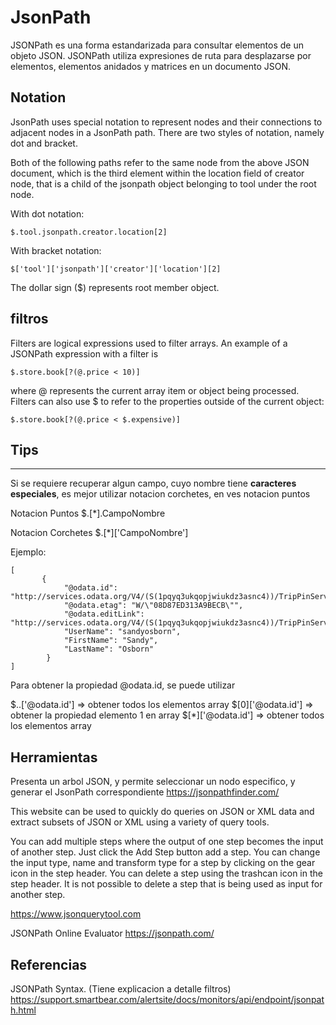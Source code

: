 
# JsonPath

JSONPath es una forma estandarizada para consultar elementos de un objeto JSON. JSONPath utiliza expresiones de ruta para desplazarse por elementos, elementos anidados y matrices en un documento JSON.

## Notation

JsonPath uses special notation to represent nodes and their connections to adjacent nodes in a JsonPath path. There are two styles of notation, namely dot and bracket.

Both of the following paths refer to the same node from the above JSON document, which is the third element within the location field of creator node, that is a child of the jsonpath object belonging to tool under the root node.

With dot notation:

```
$.tool.jsonpath.creator.location[2]
```

With bracket notation:

```
$['tool']['jsonpath']['creator']['location'][2]
```

The dollar sign ($) represents root member object.

## filtros

Filters are logical expressions used to filter arrays. An example of a JSONPath expression with a filter is

```
$.store.book[?(@.price < 10)]
```

where @ represents the current array item or object being processed. Filters can also use $ to refer to the properties outside of the current object:

```
$.store.book[?(@.price < $.expensive)]
```

## Tips


----

Si se requiere recuperar algun campo, cuyo nombre tiene **caracteres especiales**, es mejor utilizar notacion corchetes, en ves notacion puntos

Notacion Puntos
$.[*].CampoNombre

Notacion Corchetes
$.[*]['CampoNombre']


Ejemplo:
```
[
       {
            "@odata.id": "http://services.odata.org/V4/(S(1pqyq3ukqopjwiukdz3asnc4))/TripPinServiceRW/People('sandyosborn')",
            "@odata.etag": "W/\"08D87ED313A9BECB\"",
            "@odata.editLink": "http://services.odata.org/V4/(S(1pqyq3ukqopjwiukdz3asnc4))/TripPinServiceRW/People('sandyosborn')",
            "UserName": "sandyosborn",
            "FirstName": "Sandy",
            "LastName": "Osborn"
        }
]
```

Para obtener la propiedad @odata.id, se puede utilizar

$..['@odata.id'] => obtener todos los elementos array
$[0]['@odata.id'] => obtener la propiedad elemento 1 en array
$[*]['@odata.id'] => obtener todos los elementos array



## Herramientas

Presenta un arbol JSON, y permite seleccionar un nodo especifico, y generar el JsonPath correspondiente
https://jsonpathfinder.com/


This website can be used to quickly do queries on JSON or XML data and extract subsets of JSON or XML using a variety of query tools.

You can add multiple steps where the output of one step becomes the input of another step. Just click the Add Step button add a step. You can change the input type, name and transform type for a step by clicking on the gear icon in the step header. You can delete a step using the trashcan icon in the step header. It is not possible to delete a step that is being used as input for another step.

https://www.jsonquerytool.com


JSONPath Online Evaluator
https://jsonpath.com/

## Referencias

JSONPath Syntax. (Tiene explicacion a detalle filtros)
https://support.smartbear.com/alertsite/docs/monitors/api/endpoint/jsonpath.html
